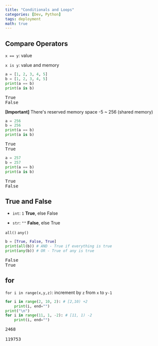 ```yaml
---
title: "Conditionals and Loops"
categories: [Dev, Python]
tags: deployment
math: true
---
```



## Compare Operators

<code>x == y</code>: value

<code>x is y</code>: value and memory

```python
a = [1, 2, 3, 4, 5]
b = [1, 2, 3, 4, 5]
print(a == b)
print(a is b)
```

<pre>
True
False
</pre>

**[Important]** There's reserved memory space -5 ~ 256 (shared memory)

```python
a = 256
b = 256
print(a == b)
print(a is b)
```

<pre>
True
True
</pre>

```python
a = 257
b = 257
print(a == b)
print(a is b)
```

<pre>
True
False
</pre>

## True and False

- <code>int</code>: <code>1</code> **True**, else False

- <code>str</code>: <code>""</code> **False**, else True

<code>all()</code> <code>any()</code>

```python
b = [True, False, True]
print(all(b)) # AND - True if everything is true
print(any(b)) # OR - True of any is true
```

<pre>
False
True
</pre>

## for

<code>for i in range(x,y,z)</code>: increment by <code>z</code> from <code>x</code> to <code>y-1</code>

```python
for i in range(2, 10, 2): # [2,10) +2
    print(i, end="")
print("\n")
for i in range(11, 1, -2): # [11, 1) -2
    print(i, end="")
```

<pre>
2468

119753
</pre>

```python

```
